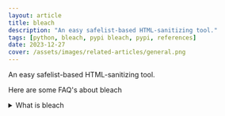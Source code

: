 ```yaml
---
layout: article
title: bleach
description: "An easy safelist-based HTML-sanitizing tool."
tags: [python, bleach, pypi bleach, pypi, references]
date: 2023-12-27
cover: /assets/images/related-articles/general.png
---
```


An easy safelist-based HTML-sanitizing tool.

Here are some FAQ's about bleach
<details>
<summary>What is bleach</summary>
An easy safelist-based HTML-sanitizing tool.
</details>
